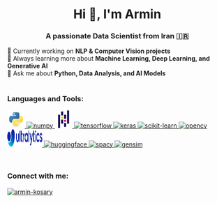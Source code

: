 <h1 align="center">Hi 👋, I'm Armin</h1>
<h3 align="center">A passionate Data Scientist from Iran 🇮🇷</h3>

🔭 Currently working on **NLP & Computer Vision projects**  
🌱 Always learning more about **Machine Learning, Deep Learning, and Generative AI**  
💬 Ask me about **Python, Data Analysis, and AI Models**  
<br>

<h3 align="left">Languages and Tools:</h3>
<p align="left"> 
  <a href="https://www.python.org" target="_blank" rel="noreferrer"> 
    <img src="https://raw.githubusercontent.com/devicons/devicon/master/icons/python/python-original.svg" alt="python" width="40" height="40"/> 
  </a> 
  <a href="https://numpy.org/" target="_blank" rel="noreferrer"> 
    <img src="https://www.vectorlogo.zone/logos/numpy/numpy-icon.svg" alt="numpy" width="40" height="40"/> 
  </a> 
  <a href="https://pandas.pydata.org/" target="_blank" rel="noreferrer"> 
    <img src="https://raw.githubusercontent.com/devicons/devicon/master/icons/pandas/pandas-original.svg" alt="pandas" width="40" height="40"/> 
  </a> 
  <a href="https://www.tensorflow.org/" target="_blank" rel="noreferrer"> 
    <img src="https://www.vectorlogo.zone/logos/tensorflow/tensorflow-icon.svg" alt="tensorflow" width="40" height="40"/> 
  </a> 
  <a href="https://keras.io/" target="_blank" rel="noreferrer"> 
    <img src="https://upload.wikimedia.org/wikipedia/commons/a/ae/Keras_logo.svg" alt="keras" width="40" height="40"/> 
  </a> 
  <a href="https://scikit-learn.org/" target="_blank" rel="noreferrer"> 
    <img src="https://upload.wikimedia.org/wikipedia/commons/0/05/Scikit_learn_logo_small.svg" alt="scikit-learn" width="40" height="40"/> 
  </a> 
  <a href="https://opencv.org/" target="_blank" rel="noreferrer"> 
    <img src="https://www.vectorlogo.zone/logos/opencv/opencv-icon.svg" alt="opencv" width="40" height="40"/> 
  </a> 
  <a href="https://github.com/ultralytics" target="_blank" rel="noreferrer"> 
    <img src="https://raw.githubusercontent.com/ultralytics/assets/main/logo/Ultralytics_Logotype_Original.svg" alt="yolo" width="80" height="40"/> 
  </a> 
  <a href="https://huggingface.co/transformers/" target="_blank" rel="noreferrer"> 
    <img src="https://huggingface.co/front/assets/huggingface_logo-noborder.svg" alt="huggingface" width="40" height="40"/> 
  </a> 
  <a href="https://spacy.io/" target="_blank" rel="noreferrer"> 
    <img src="https://raw.githubusercontent.com/simple-icons/simple-icons/develop/icons/spacy.svg" alt="spacy" width="40" height="40"/> 
  </a> 
  <a href="https://radimrehurek.com/gensim/" target="_blank" rel="noreferrer"> 
    <img src="https://img.shields.io/badge/Gensim-NLP-green?logo=python&logoColor=white" alt="gensim" height="40"/> 
  </a> 
</p>
<br>

<h3 align="left">Connect with me:</h3>
<p align="left">
<a href="https://linkedin.com/in/armin-kosary" target="blank">
  <img align="center" src="https://raw.githubusercontent.com/rahuldkjain/github-profile-readme-generator/master/src/images/icons/Social/linked-in-alt.svg" alt="armin-kosary" height="30" width="40" />
</a>
</p>
